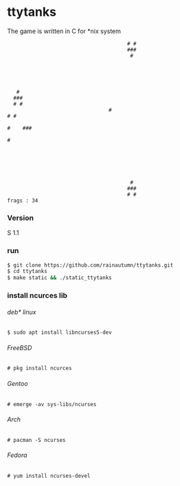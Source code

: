 # ttytanks 
The game is written in C for *nix system
```
                                       # #
                                       ###
                                        #                                      





   #
  ###
  # #
                                 #                                           # #
                                                                        #    ###
                                                                              #





  
                                        #
                                       ###
                                       # #
frags : 34
```

### Version
S 1.1

### run

```bash
$ git clone https://github.com/rainautumn/ttytanks.git
$ cd ttytanks
$ make static && ./static_ttytanks
```
### install ncurces lib
###### deb* linux
```
$ sudo apt install libncurses5-dev
```
###### FreeBSD
```
# pkg install ncurces
```
###### Gentoo
```
# emerge -av sys-libs/ncurses
```
###### Arch
```
# pacman -S ncurses
```
###### Fedora
```
# yum install ncurses-devel
```
